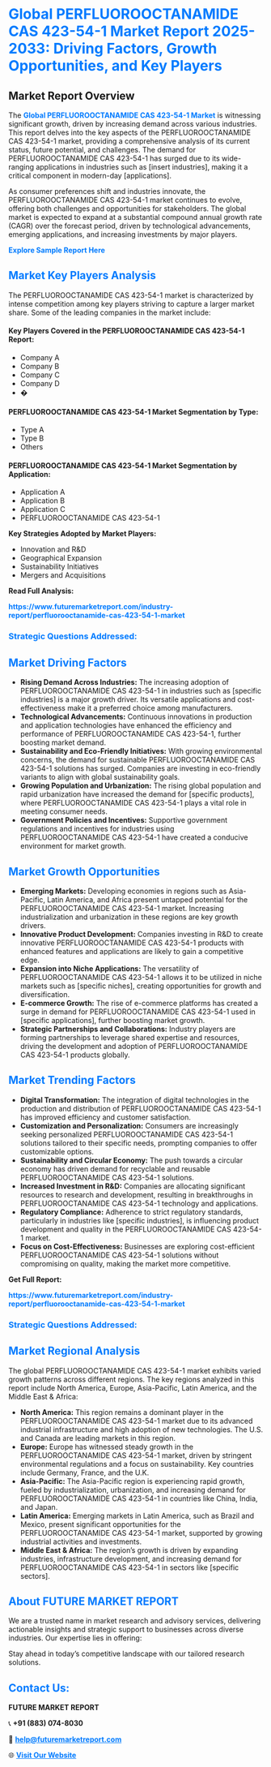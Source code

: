 <h1 style="color: #007BFF;">Global PERFLUOROOCTANAMIDE CAS 423-54-1 Market Report 2025-2033: Driving Factors, Growth Opportunities, and Key Players</h1>

<section id="overview">
<h2>Market Report Overview</h2>
<p>The <a href="https://www.futuremarketreport.com/industry-report/perfluorooctanamide-cas-423-54-1-market" style="color: #007BFF; text-decoration: none;"><strong>Global PERFLUOROOCTANAMIDE CAS 423-54-1 Market</strong></a> is witnessing significant growth, driven by increasing demand across various industries. This report delves into the key aspects of the PERFLUOROOCTANAMIDE CAS 423-54-1 market, providing a comprehensive analysis of its current status, future potential, and challenges. The demand for PERFLUOROOCTANAMIDE CAS 423-54-1 has surged due to its wide-ranging applications in industries such as [insert industries], making it a critical component in modern-day [applications].</p>
<p>As consumer preferences shift and industries innovate, the PERFLUOROOCTANAMIDE CAS 423-54-1 market continues to evolve, offering both challenges and opportunities for stakeholders. The global market is expected to expand at a substantial compound annual growth rate (CAGR) over the forecast period, driven by technological advancements, emerging applications, and increasing investments by major players.</p>
</section>

<section id="overview">
<p><a href="https://www.futuremarketreport.com/request-sample/reportId=116696" style="color: #007BFF; text-decoration: none;"><strong>Explore Sample Report Here</strong></a></p>
</section>

<section id="key-players">
<h2 style="color: #007BFF;">Market Key Players Analysis</h2>
<p>The PERFLUOROOCTANAMIDE CAS 423-54-1 market is characterized by intense competition among key players striving to capture a larger market share. Some of the leading companies in the market include:</p>
<h4>Key Players Covered in the PERFLUOROOCTANAMIDE CAS 423-54-1 Report:</h4>
<ul><li>Company A</li><li>Company B</li><li>Company C</li><li>Company D</li><li>�</li></ul>
<h4>PERFLUOROOCTANAMIDE CAS 423-54-1 Market Segmentation by Type:</h4>
<ul><li>Type A</li><li>Type B</li><li>Others</li></ul>

<h4>PERFLUOROOCTANAMIDE CAS 423-54-1 Market Segmentation by Application:</h4>
<ul><li>Application A</li><li>Application B</li><li>Application C</li><li>PERFLUOROOCTANAMIDE CAS 423-54-1</li></ul>
<p><strong>Key Strategies Adopted by Market Players:</strong></p>
<ul>
<li>Innovation and R&D</li>
<li>Geographical Expansion</li>
<li>Sustainability Initiatives</li>
<li>Mergers and Acquisitions</li>
</ul>
</section>

<section>
<p><strong>Read Full Analysis: </strong></p><a href="https://www.futuremarketreport.com/industry-report/perfluorooctanamide-cas-423-54-1-market" style="color: #007BFF; text-decoration: none;"><strong>https://www.futuremarketreport.com/industry-report/perfluorooctanamide-cas-423-54-1-market</strong></a>
<h3 style="color: #007BFF;">Strategic Questions Addressed:</h3>
</section>

<section id="driving-factors">
<h2 style="color: #007BFF;">Market Driving Factors</h2>
<ul>
<li><strong>Rising Demand Across Industries:</strong> The increasing adoption of PERFLUOROOCTANAMIDE CAS 423-54-1 in industries such as [specific industries] is a major growth driver. Its versatile applications and cost-effectiveness make it a preferred choice among manufacturers.</li>
<li><strong>Technological Advancements:</strong> Continuous innovations in production and application technologies have enhanced the efficiency and performance of PERFLUOROOCTANAMIDE CAS 423-54-1, further boosting market demand.</li>
<li><strong>Sustainability and Eco-Friendly Initiatives:</strong> With growing environmental concerns, the demand for sustainable PERFLUOROOCTANAMIDE CAS 423-54-1 solutions has surged. Companies are investing in eco-friendly variants to align with global sustainability goals.</li>
<li><strong>Growing Population and Urbanization:</strong> The rising global population and rapid urbanization have increased the demand for [specific products], where PERFLUOROOCTANAMIDE CAS 423-54-1 plays a vital role in meeting consumer needs.</li>
<li><strong>Government Policies and Incentives:</strong> Supportive government regulations and incentives for industries using PERFLUOROOCTANAMIDE CAS 423-54-1 have created a conducive environment for market growth.</li>
</ul>
</section>

<section id="growth-opportunities">
<h2 style="color: #007BFF;">Market Growth Opportunities</h2>
<ul>
<li><strong>Emerging Markets:</strong> Developing economies in regions such as Asia-Pacific, Latin America, and Africa present untapped potential for the PERFLUOROOCTANAMIDE CAS 423-54-1 market. Increasing industrialization and urbanization in these regions are key growth drivers.</li>
<li><strong>Innovative Product Development:</strong> Companies investing in R&D to create innovative PERFLUOROOCTANAMIDE CAS 423-54-1 products with enhanced features and applications are likely to gain a competitive edge.</li>
<li><strong>Expansion into Niche Applications:</strong> The versatility of PERFLUOROOCTANAMIDE CAS 423-54-1 allows it to be utilized in niche markets such as [specific niches], creating opportunities for growth and diversification.</li>
<li><strong>E-commerce Growth:</strong> The rise of e-commerce platforms has created a surge in demand for PERFLUOROOCTANAMIDE CAS 423-54-1 used in [specific applications], further boosting market growth.</li>
<li><strong>Strategic Partnerships and Collaborations:</strong> Industry players are forming partnerships to leverage shared expertise and resources, driving the development and adoption of PERFLUOROOCTANAMIDE CAS 423-54-1 products globally.</li>
</ul>
</section>

<section id="trending-factors">
<h2 style="color: #007BFF;">Market Trending Factors</h2>
<ul>
<li><strong>Digital Transformation:</strong> The integration of digital technologies in the production and distribution of PERFLUOROOCTANAMIDE CAS 423-54-1 has improved efficiency and customer satisfaction.</li>
<li><strong>Customization and Personalization:</strong> Consumers are increasingly seeking personalized PERFLUOROOCTANAMIDE CAS 423-54-1 solutions tailored to their specific needs, prompting companies to offer customizable options.</li>
<li><strong>Sustainability and Circular Economy:</strong> The push towards a circular economy has driven demand for recyclable and reusable PERFLUOROOCTANAMIDE CAS 423-54-1 solutions.</li>
<li><strong>Increased Investment in R&D:</strong> Companies are allocating significant resources to research and development, resulting in breakthroughs in PERFLUOROOCTANAMIDE CAS 423-54-1 technology and applications.</li>
<li><strong>Regulatory Compliance:</strong> Adherence to strict regulatory standards, particularly in industries like [specific industries], is influencing product development and quality in the PERFLUOROOCTANAMIDE CAS 423-54-1 market.</li>
<li><strong>Focus on Cost-Effectiveness:</strong> Businesses are exploring cost-efficient PERFLUOROOCTANAMIDE CAS 423-54-1 solutions without compromising on quality, making the market more competitive.</li>
</ul>
</section>

<section>
<p><strong>Get Full Report: </strong></p><a href="https://www.futuremarketreport.com/industry-report/perfluorooctanamide-cas-423-54-1-market" style="color: #007BFF; text-decoration: none;"><strong>https://www.futuremarketreport.com/industry-report/perfluorooctanamide-cas-423-54-1-market</strong></a>
<h3 style="color: #007BFF;">Strategic Questions Addressed:</h3>
</section>


<section id="regional-analysis">
<h2 style="color: #007BFF;">Market Regional Analysis</h2>
<p>The global PERFLUOROOCTANAMIDE CAS 423-54-1 market exhibits varied growth patterns across different regions. The key regions analyzed in this report include North America, Europe, Asia-Pacific, Latin America, and the Middle East & Africa:</p>
<ul>
<li><strong>North America:</strong> This region remains a dominant player in the PERFLUOROOCTANAMIDE CAS 423-54-1 market due to its advanced industrial infrastructure and high adoption of new technologies. The U.S. and Canada are leading markets in this region.</li>
<li><strong>Europe:</strong> Europe has witnessed steady growth in the PERFLUOROOCTANAMIDE CAS 423-54-1 market, driven by stringent environmental regulations and a focus on sustainability. Key countries include Germany, France, and the U.K.</li>
<li><strong>Asia-Pacific:</strong> The Asia-Pacific region is experiencing rapid growth, fueled by industrialization, urbanization, and increasing demand for PERFLUOROOCTANAMIDE CAS 423-54-1 in countries like China, India, and Japan.</li>
<li><strong>Latin America:</strong> Emerging markets in Latin America, such as Brazil and Mexico, present significant opportunities for the PERFLUOROOCTANAMIDE CAS 423-54-1 market, supported by growing industrial activities and investments.</li>
<li><strong>Middle East & Africa:</strong> The region’s growth is driven by expanding industries, infrastructure development, and increasing demand for PERFLUOROOCTANAMIDE CAS 423-54-1 in sectors like [specific sectors].</li>
</ul>
</section>

<footer>
<h2 style="color: #007BFF;">About FUTURE MARKET REPORT</h2>
<p>We are a trusted name in market research and advisory services, delivering actionable insights and strategic support to businesses across diverse industries. Our expertise lies in offering:</p>

<p>Stay ahead in today’s competitive landscape with our tailored research solutions.</p>

<h2 style="color: #007BFF;">Contact Us:</h2>
<p><strong>FUTURE MARKET REPORT</strong></p>
<p>📞 <strong>+91 (883) 074-8030</strong></p>
<p>📧 <strong><a href="mailto:help@futuremarketreport.com" style="color: #007BFF;">help@futuremarketreport.com</a></strong></p>
<p>🌐 <strong><a href="https://www.futuremarketreport.com/" style="color: #007BFF;">Visit Our Website</a></strong></p>
</footer>